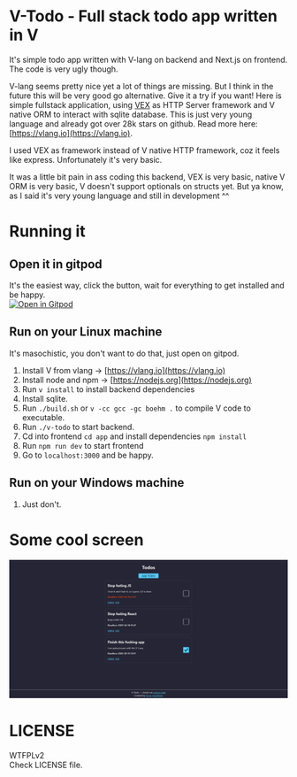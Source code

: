 # V-Todo - Full stack todo app written in V
It's simple todo app written with V-lang on backend and Next.js on frontend. The code is very ugly though.

V-lang seems pretty nice yet a lot of things are missing. But I think in the future this will be very good go alternative. Give it a try if you want! Here is simple fullstack application, using [VEX](https://github.com/nedpals/vex) as HTTP Server framework and V native ORM to interact with sqlite database. This is just very young language and already got over 28k stars on github. Read more here: [https://vlang.io](https://vlang.io).

I used VEX as framework instead of V native HTTP framework, coz it feels like express. Unfortunately it's very basic.

It was a little bit pain in ass coding this backend, VEX is very basic, native V ORM is very basic, V doesn't support optionals on structs yet. But ya know, as I said it's very young language and still in development ^^

# Running it
## Open it in gitpod
It's the easiest way, click the button, wait for everything to get installed and be happy.  
[![Open in Gitpod](https://gitpod.io/button/open-in-gitpod.svg)](https://gitpod.io/ScuroGuardiano/v-todo)

## Run on your Linux machine
It's masochistic, you don't want to do that, just open on gitpod.
1. Install V from vlang -> [https://vlang.io](https://vlang.io)
2. Install node and npm -> [https://nodejs.org](https://nodejs.org)
3. Run `v install` to install backend dependencies
4. Install sqlite.
5. Run `./build.sh` or `v -cc gcc -gc boehm .` to compile V code to executable.
6. Run `./v-todo` to start backend.
7. Cd into frontend `cd app` and install dependencies `npm install`
8. Run `npm run dev` to start frontend
9. Go to `localhost:3000` and be happy.

## Run on your Windows machine
1. Just don't.

# Some cool screen
![Cool screen](img.png)

# LICENSE
WTFPLv2  
Check LICENSE file.
